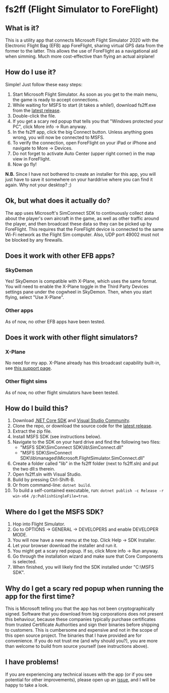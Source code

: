 # fs2ff (Flight Simulator to ForeFlight)

## What is it?

This is a utility app that connects Microsoft Flight Simulator 2020 with the Electronic Flight Bag (EFB) app ForeFlight, sharing virtual GPS data from the former to the latter. This allows the use of ForeFlight as a navigational aid when simming. Much more cost-effective than flying an actual airplane!

## How do I use it?

Simple! Just follow these easy steps:
1. Start Microsoft Flight Simulator. As soon as you get to the main menu, the game is ready to accept connections.
1. While waiting for MSFS to start (it takes a while!), download fs2ff.exe from the [latest release](https://github.com/astenlund/fs2ff/releases/latest).
1. Double-click the file.
1. If you get a scary red popup that tells you that "Windows protected your PC", click More info -> Run anyway.
1. In the fs2ff app, click the big Connect button. Unless anything goes wrong, you will now be connected to MSFS.
1. To verify the connection, open ForeFlight on your iPad or iPhone and navigate to More -> Devices.
1. Do not forget to activate Auto Center (upper right corner) in the map view in ForeFlight.
1. Now go fly!

__N.B.__ Since I have not bothered to create an installer for this app, you will just have to save it somewhere on your harddrive where you can find it again. Why not your desktop? ;)

## Ok, but what does it actually do?

The app uses Microsoft's SimConnect SDK to continuously collect data about the player's own aircraft in the game, as well as other traffic around the player, and then broadcast these data so they can be picked up by ForeFlight. This requires that the ForeFlight device is connected to the same Wi-Fi network as the Flight Sim computer. Also, UDP port 49002 must not be blocked by any firewalls.

## Does it work with other EFB apps?

### SkyDemon

Yes! SkyDemon is compatible with X-Plane, which uses the same format. You will need to enable the X-Plane toggle in the Third Party Devices settings pane under the cogwheel in SkyDemon. Then, when you start flying, select "Use X-Plane".

### Other apps

As of now, no other EFB apps have been tested.

## Does it work with other flight simulators?

### X-Plane

No need for my app. X-Plane already has this broadcast capability built-in, see [this support page](https://foreflight.com/support/support-center/category/about-foreflight-mobile/204115525).

### Other flight sims

As of now, no other flight simulators have been tested.

## How do I build this?

1. Download [.NET Core SDK](https://dotnet.microsoft.com/download) and [Visual Studio Community](https://visualstudio.microsoft.com/downloads/).
1. Clone the repo, or download the source code for the [latest release](https://github.com/astenlund/fs2ff/releases/latest).
1. Extract the zip file.
1. Install MSFS SDK (see instructions below).
1. Navigate to the SDK on your hard drive and find the following two files:
   - "MSFS SDK\SimConnect SDK\lib\SimConnect.dll"
   - "MSFS SDK\SimConnect SDK\lib\managed\Microsoft.FlightSimulator.SimConnect.dll"
1. Create a folder called "lib" in the fs2ff folder (next to fs2ff.sln) and put the two dll:s therein.
1. Open fs2ff.sln with Visual Studio.
1. Build by pressing Ctrl-Shift-B.
1. Or from command-line: `dotnet build`.
1. To build a self-contained executable, run: `dotnet publish -c Release -r win-x64 /p:PublishSingleFile=true`.

## Where do I get the MSFS SDK?

1. Hop into Flight Simulator.
1. Go to OPTIONS -> GENERAL -> DEVELOPERS and enable DEVELOPER MODE.
1. You will now have a new menu at the top. Click Help -> SDK Installer.
1. Let your browser download the installer and run it.
1. You might get a scary red popup. If so, click More info -> Run anyway.
1. Go through the installation wizard and make sure that Core Components is selected.
1. When finished, you will likely find the SDK installed under "C:\MSFS SDK".

## Why do I get a scary red popup when running the app for the first time?

This is Microsoft telling you that the app has not been cryptographically signed. Software that you download from big corporations does not present this behaviour, because these companies typically purchase certificates from trusted Certificate Authorities and sign their binaries before shipping to customers. This is cumbersome and expensive and not in the scope of this open source project. The binaries that I have provided are for convenience. If you do not trust me (and why should you?), you are more than welcome to build from source yourself (see instructions above).

## I have problems!

If you are experiencing any technical issues with the app (or if you see potential for other improvements), please open up an [issue](https://github.com/astenlund/fs2ff/issues), and I will be happy to take a look.
